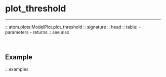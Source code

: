 # plot_threshold
----------------

:: atom.plots:ModelPlot.plot_threshold
    :: signature
    :: head
    :: table:
        - parameters
        - returns
    :: see also

<br>

## Example

:: examples
